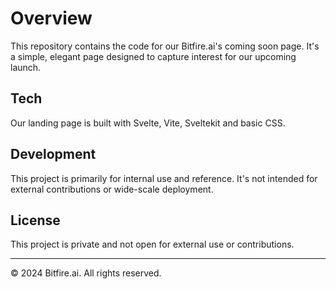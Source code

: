 # Overview

This repository contains the code for our Bitfire.ai's coming soon page. It's a simple, elegant page designed to capture interest for our upcoming launch.

## Tech

Our landing page is built with Svelte, Vite, Sveltekit and basic CSS. 

## Development

This project is primarily for internal use and reference. It's not intended for external contributions or wide-scale deployment.

## License

This project is private and not open for external use or contributions.

---

© 2024 Bitfire.ai. All rights reserved.